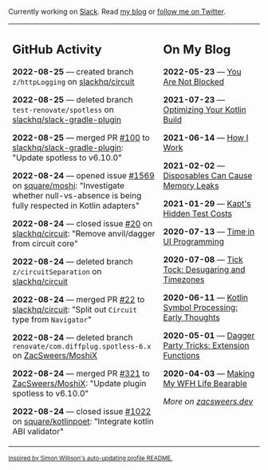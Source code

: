 Currently working on [Slack](https://slack.com/). Read [my blog](https://zacsweers.dev/) or [follow me on Twitter](https://twitter.com/ZacSweers).

<table><tr><td valign="top" width="60%">

## GitHub Activity
<!-- githubActivity starts -->
**2022-08-25** — created branch `z/httpLogging` on [slackhq/circuit](https://github.com/slackhq/circuit)

**2022-08-25** — deleted branch `test-renovate/spotless` on [slackhq/slack-gradle-plugin](https://github.com/slackhq/slack-gradle-plugin)

**2022-08-25** — merged PR [#100](https://github.com/slackhq/slack-gradle-plugin/pull/100) to [slackhq/slack-gradle-plugin](https://github.com/slackhq/slack-gradle-plugin): "Update spotless to v6.10.0"

**2022-08-24** — opened issue [#1569](https://github.com/square/moshi/issues/1569) on [square/moshi](https://github.com/square/moshi): "Investigate whether null-vs-absence is being fully respected in Kotlin adapters"

**2022-08-24** — closed issue [#20](https://github.com/slackhq/circuit/issues/20) on [slackhq/circuit](https://github.com/slackhq/circuit): "Remove anvil/dagger from circuit core"

**2022-08-24** — deleted branch `z/circuitSeparation` on [slackhq/circuit](https://github.com/slackhq/circuit)

**2022-08-24** — merged PR [#22](https://github.com/slackhq/circuit/pull/22) to [slackhq/circuit](https://github.com/slackhq/circuit): "Split out `Circuit` type from `Navigator`"

**2022-08-24** — deleted branch `renovate/com.diffplug.spotless-6.x` on [ZacSweers/MoshiX](https://github.com/ZacSweers/MoshiX)

**2022-08-24** — merged PR [#321](https://github.com/ZacSweers/MoshiX/pull/321) to [ZacSweers/MoshiX](https://github.com/ZacSweers/MoshiX): "Update plugin spotless to v6.10.0"

**2022-08-24** — closed issue [#1022](https://github.com/square/kotlinpoet/issues/1022) on [square/kotlinpoet](https://github.com/square/kotlinpoet): "Integrate kotlin ABI validator"
<!-- githubActivity ends -->
</td><td valign="top" width="40%">

## On My Blog
<!-- blog starts -->
**2022-05-23** — [You Are Not Blocked](https://www.zacsweers.dev/you-are-not-blocked/)

**2021-07-23** — [Optimizing Your Kotlin Build](https://www.zacsweers.dev/optimizing-your-kotlin-build/)

**2021-06-14** — [How I Work](https://www.zacsweers.dev/how-i-work/)

**2021-02-02** — [Disposables Can Cause Memory Leaks](https://www.zacsweers.dev/disposables-can-cause-memory-leaks/)

**2021-01-29** — [Kapt's Hidden Test Costs](https://www.zacsweers.dev/kapts-hidden-test-costs/)

**2020-07-13** — [Time in UI Programming](https://www.zacsweers.dev/time-in-ui/)

**2020-07-08** — [Tick Tock: Desugaring and Timezones](https://www.zacsweers.dev/ticktock-desugaring-timezones/)

**2020-06-11** — [Kotlin Symbol Processing: Early Thoughts](https://www.zacsweers.dev/kotlin-symbol-processor-early-thoughts/)

**2020-05-01** — [Dagger Party Tricks: Extension Functions](https://www.zacsweers.dev/dagger-party-tricks-extension-functions/)

**2020-04-03** — [Making My WFH Life Bearable](https://www.zacsweers.dev/making-wfh-life-bearable/)
<!-- blog ends -->
_More on [zacsweers.dev](https://zacsweers.dev/)_
</td></tr></table>

<sub><a href="https://simonwillison.net/2020/Jul/10/self-updating-profile-readme/">Inspired by Simon Willison's auto-updating profile README.</a></sub>